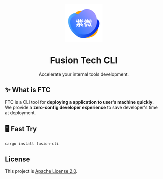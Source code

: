 <div align="center">
    <img alt="Fusion Tech Logo" width="120px" height="120px" src="./.github/assets/images/logo.svg"/>
</div>

<h1 align="center">Fusion Tech CLI</h1>

<p align="center">Accelerate your internal tools development.</p>

## ✨ What is FTC

FTC is a CLI tool for **deploying a application to user's machine quickly**.
<br>We provide a **zero-config developer experience** to save developer's time at deployment.

## 🖥 Fast Try

```bash
cargo install fusion-cli
```

## License

This project is [Apache License 2.0](./LICENSE).
